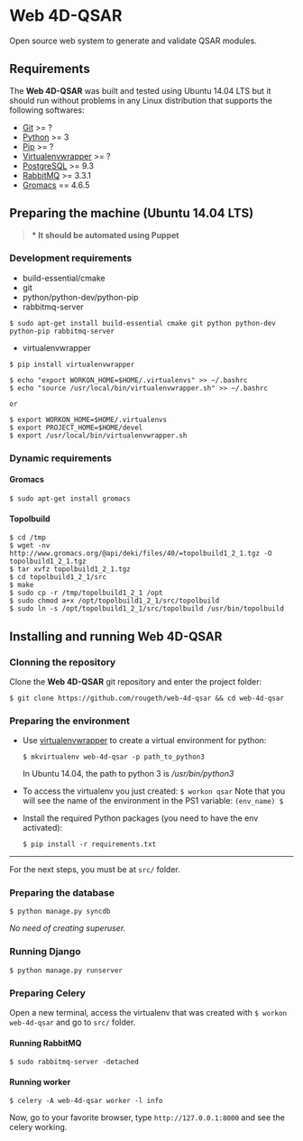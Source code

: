 # Web 4D-QSAR
Open source web system to generate and validate QSAR modules.



## Requirements

The **Web 4D-QSAR** was built and tested using Ubuntu 14.04 LTS but it should run without problems in any Linux distribution that supports the following softwares:

* [Git](http://git-scm.com/) >= ?
* [Python](https://www.python.org/) >= 3
* [Pip](http://www.pip-installer.org/en/latest/) >= ?
* [Virtualenvwrapper](http://virtualenvwrapper.readthedocs.org/en/latest/) >= ?
* [PostgreSQL](http://www.postgresql.org/) >= 9.3
* [RabbitMQ](https://www.rabbitmq.com/) >= 3.3.1
* [Gromacs](https://gromacs.org) == 4.6.5


## Preparing the machine (Ubuntu 14.04 LTS)

> **\* It should be automated using Puppet**


### Development requirements

* build-essential/cmake
* git
* python/python-dev/python-pip
* rabbitmq-server

```
$ sudo apt-get install build-essential cmake git python python-dev python-pip rabbitmq-server
```

* virtualenvwrapper

```
$ pip install virtualenvwrapper

$ echo "export WORKON_HOME=$HOME/.virtualenvs" >> ~/.bashrc
$ echo "source /usr/local/bin/virtualenvwrapper.sh" >> ~/.bashrc

or

$ export WORKON_HOME=$HOME/.virtualenvs
$ export PROJECT_HOME=$HOME/devel
$ export /usr/local/bin/virtualenvwrapper.sh

```

### Dynamic requirements

#### Gromacs

```
$ sudo apt-get install gromacs
```

#### Topolbuild

```
$ cd /tmp
$ wget -nv http://www.gromacs.org/@api/deki/files/40/=topolbuild1_2_1.tgz -O topolbuild1_2_1.tgz
$ tar xvfz topolbuild1_2_1.tgz
$ cd topolbuild1_2_1/src
$ make
$ sudo cp -r /tmp/topolbuild1_2_1 /opt
$ sudo chmod a+x /opt/topolbuild1_2_1/src/topolbuild
$ sudo ln -s /opt/topolbuild1_2_1/src/topolbuild /usr/bin/topolbuild
```

## Installing and running Web 4D-QSAR

### Clonning the repository

Clone the **Web 4D-QSAR** git repository and enter the project folder:

`$ git clone https://github.com/rougeth/web-4d-qsar && cd web-4d-qsar`

### Preparing the environment

- Use [virtualenvwrapper](http://virtualenvwrapper.readthedocs.org/en/latest/) to create a virtual environment for python:

	`$ mkvirtualenv web-4d-qsar -p path_to_python3`

	In Ubuntu 14.04, the path to python 3 is */usr/bin/python3*

- To access the virtualenv you just created: `$ workon qsar`
	Note that you will see the name of the environment in the PS1 variable: `(env_name) $`

- Install the required Python packages (you need to have the env activated):

	`$ pip install -r requirements.txt`

---

For the next steps, you must be at `src/` folder.

### Preparing the database

`$ python manage.py syncdb`

*No need of creating superuser.*


### Running Django

`$ python manage.py runserver`

### Preparing Celery

Open a new terminal, access the virtualenv that was created with `$ workon web-4d-qsar` and go to `src/` folder.

#### Running RabbitMQ

`$ sudo rabbitmq-server -detached`

#### Running worker

`$ celery -A web-4d-qsar worker -l info`

Now, go to your favorite browser, type `http://127.0.0.1:8000` and see the celery working.
